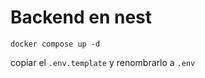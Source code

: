 # Backend en nest

```
docker compose up -d
```

copiar el ```.env.template``` y renombrarlo a ```.env```